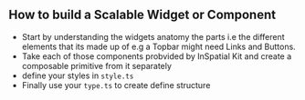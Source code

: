 ## How to build a Scalable Widget or Component

- Start by understanding the widgets anatomy the parts i.e the different elements that its made up of e.g a Topbar might need Links and Buttons.
- Take each of those components probvided by InSpatial Kit and create a composable primitive from it separately
- define your styles in `style.ts`
- Finally use your `type.ts` to create define structure
